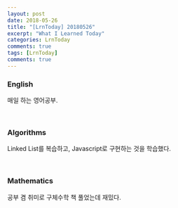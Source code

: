 ```yaml
---
layout: post
date: 2018-05-26
title: "[LrnToday] 20180526"
excerpt: "What I Learned Today"
categories: LrnToday
comments: true
tags: [LrnToday]
comments: true
---
```




### English

매일 하는 영어공부.

<br>

### Algorithms

Linked List를 복습하고, Javascript로 구현하는 것을 학습했다.

<br>

### Mathematics

공부 겸 취미로 구체수학 책 풀었는데 재밌다.